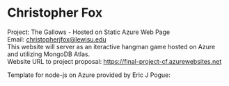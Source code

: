 # Christopher Fox
Project: The Gallows - Hosted on Static Azure Web Page <br>
Email: christopherjfox@lewisu.edu <br>
This website will server as an iteractive hangman game hosted on Azure and utilizing MongoDB Atlas. <br>
Website URL to project proposal: https://final-project-cf.azurewebsites.net

Template for node-js on Azure provided by Eric J Pogue: <br>
